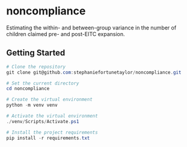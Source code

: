 # noncompliance

Estimating the within- and between-group variance in the number of children claimed pre- and post-EITC expansion.

## Getting Started

```powershell
# Clone the repository
git clone git@github.com:stephaniefortunetaylor/noncompliance.git

# Set the current directory
cd noncompliance

# Create the virtual environment
python -m venv venv

# Activate the virtual environment
./venv/Scripts/Activate.ps1

# Install the project requirements
pip install -r requirements.txt
```